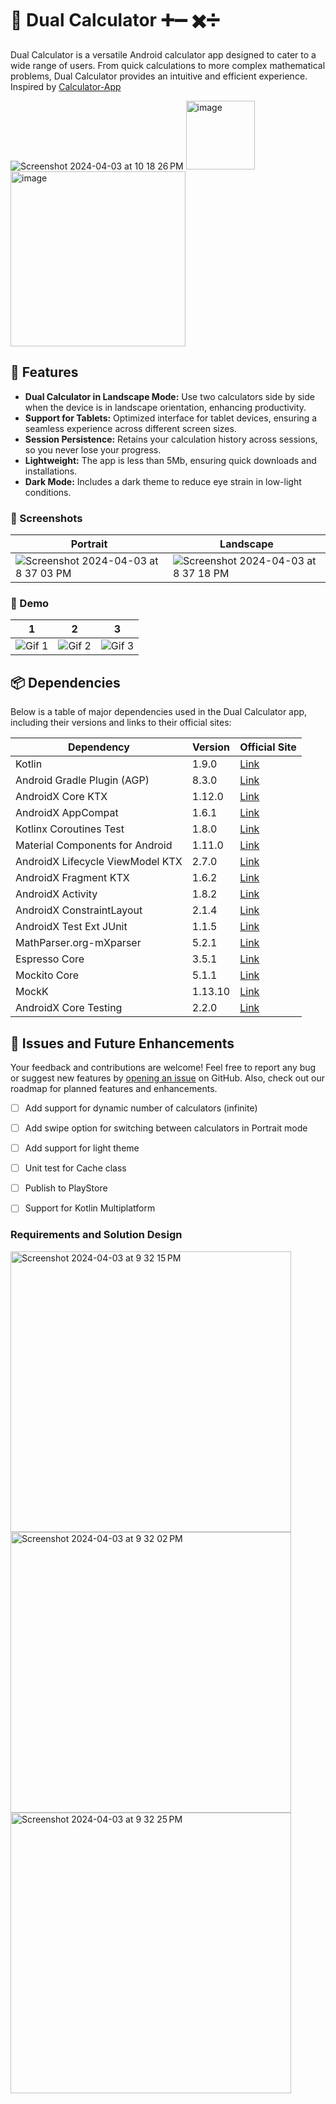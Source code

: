 # 🤖 Dual Calculator  ➕➖ ✖️➗

Dual Calculator is a versatile Android calculator app designed to cater to a wide range of users. From quick calculations to more complex mathematical problems, Dual Calculator provides an intuitive and efficient experience.
Inspired by [Calculator-App](https://github.com/JahidHasanCO/Calculator-App)

![Screenshot 2024-04-03 at 10 18 26 PM](https://github.com/diegoalvis/Dual-Calculator/assets/6097526/c56808c0-0cab-4be9-90c9-1f258792d249)
<img src="https://github.com/diegoalvis/Dual-Calculator/assets/6097526/552f88ce-6f08-4a41-b6c6-8d24e9cbef01" width="110" alt="image" /> <img src="https://github.com/diegoalvis/Dual-Calculator/assets/6097526/7e71ca53-fc5c-476d-a5fa-25955f040774" width="280" alt="image" />

## 🌟 Features

- **Dual Calculator in Landscape Mode:** Use two calculators side by side when the device is in landscape orientation, enhancing productivity.
- **Support for Tablets:** Optimized interface for tablet devices, ensuring a seamless experience across different screen sizes.
- **Session Persistence:** Retains your calculation history across sessions, so you never lose your progress.
- **Lightweight:** The app is less than 5Mb, ensuring quick downloads and installations.
- **Dark Mode:** Includes a dark theme to reduce eye strain in low-light conditions.


### 📱 Screenshots

| Portrait | Landscape |
| ------------ | ------------ |
| ![Screenshot 2024-04-03 at 8 37 03 PM](https://github.com/diegoalvis/Dual-Calculator/assets/6097526/7c49461d-8453-4fef-9c2e-5e048f47da2c) | ![Screenshot 2024-04-03 at 8 37 18 PM](https://github.com/diegoalvis/Dual-Calculator/assets/6097526/23fd1f80-a321-4448-aceb-e6dc6c263d9a) |

### 🎥 Demo

| 1 | 2 | 3 |
| ----- | ----- | ----- |
| ![Gif 1](https://github.com/diegoalvis/Dual-Calculator/assets/6097526/c11c9bdf-f35a-4a5c-a2a7-d843b18a3c6a) | ![Gif 2](https://github.com/diegoalvis/Dual-Calculator/assets/6097526/ec59e29e-32c4-43fb-949e-3e0de5faf704) | ![Gif 3](https://github.com/diegoalvis/Dual-Calculator/assets/6097526/205330b2-185b-4cfe-a21b-9642786bfb58) |

## 📦 Dependencies

Below is a table of major dependencies used in the Dual Calculator app, including their versions and links to their official sites:

| Dependency                            | Version   | Official Site                                                                                          |
|---------------------------------------|-----------|--------------------------------------------------------------------------------------------------------|
| Kotlin                                | 1.9.0     | [Link](https://kotlinlang.org/)                                                                        |
| Android Gradle Plugin (AGP)           | 8.3.0     | [Link](https://developer.android.com/studio/releases/gradle-plugin)                                    |
| AndroidX Core KTX                     | 1.12.0    | [Link](https://developer.android.com/kotlin/ktx)                                                       |
| AndroidX AppCompat                    | 1.6.1     | [Link](https://developer.android.com/jetpack/androidx/releases/appcompat)                              |
| Kotlinx Coroutines Test               | 1.8.0     | [Link](https://kotlinlang.org/docs/coroutines-test.html)                                               |
| Material Components for Android       | 1.11.0    | [Link](https://material.io/develop/android/docs/getting-started)                                       |
| AndroidX Lifecycle ViewModel KTX      | 2.7.0     | [Link](https://developer.android.com/jetpack/androidx/releases/lifecycle)                              |
| AndroidX Fragment KTX                 | 1.6.2     | [Link](https://developer.android.com/jetpack/androidx/releases/fragment)                               |
| AndroidX Activity                     | 1.8.2     | [Link](https://developer.android.com/jetpack/androidx/releases/activity)                               |
| AndroidX ConstraintLayout             | 2.1.4     | [Link](https://developer.android.com/jetpack/androidx/releases/constraintlayout)                       |
| AndroidX Test Ext JUnit               | 1.1.5     | [Link](https://developer.android.com/training/testing/junit-rules)                                     |
| MathParser.org-mXparser               | 5.2.1     | [Link](http://mathparser.org/)                                                                         |
| Espresso Core                         | 3.5.1     | [Link](https://developer.android.com/training/testing/espresso)                                        |
| Mockito Core                          | 5.1.1     | [Link](https://site.mockito.org/)                                                                      |
| MockK                                 | 1.13.10   | [Link](https://mockk.io/)                                                                              |
| AndroidX Core Testing                 | 2.2.0     | [Link](https://developer.android.com/jetpack/androidx/releases/test)                                   |


## 🐞 Issues and Future Enhancements

Your feedback and contributions are welcome! Feel free to report any bug or suggest new features by [opening an issue](https://github.com/diegoalvis/Dual-Calculator/issues) on GitHub. Also, check out our roadmap for planned features and enhancements.

- [ ] Add support for dynamic number of calculators (infinite)
- [ ] Add swipe option for switching between calculators in Portrait mode
- [ ] Add support for light theme
- [ ] Unit test for Cache class
- [ ] Publish to PlayStore
- [ ] Support for Kotlin Multiplatform


### Requirements and Solution Design 

<img width="449" alt="Screenshot 2024-04-03 at 9 32 15 PM" src="https://github.com/diegoalvis/Dual-Calculator/assets/6097526/42888a76-65c1-4c00-af32-9724581bba04">

<img width="449" alt="Screenshot 2024-04-03 at 9 32 02 PM" src="https://github.com/diegoalvis/Dual-Calculator/assets/6097526/21e81dc0-43c7-4294-af6f-6e95ba6723c3">

<img width="449" alt="Screenshot 2024-04-03 at 9 32 25 PM" src="https://github.com/diegoalvis/Dual-Calculator/assets/6097526/ed67cdbe-532f-404b-9d73-f2454a1f7d3a">

